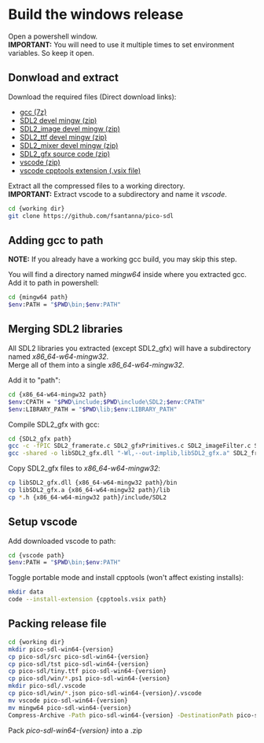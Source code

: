 # Build the windows release

Open a powershell window.  
**IMPORTANT:** You will need to use it multiple times to set environment variables. So keep it open.

## Donwload and extract

Download the required files (Direct download links):
* [gcc (7z)](https://github.com/niXman/mingw-builds-binaries/releases/download/14.2.0-rt_v12-rev2/x86_64-14.2.0-release-win32-seh-ucrt-rt_v12-rev2.7z)
* [SDL2 devel mingw (zip)](https://github.com/libsdl-org/SDL/releases/download/release-2.32.2/SDL2-devel-2.32.2-mingw.zip)
* [SDL2_image devel mingw (zip)](https://github.com/libsdl-org/SDL_image/releases/download/release-2.8.8/SDL2_image-devel-2.8.8-mingw.zip)
* [SDL2_ttf devel mingw (zip)](https://github.com/libsdl-org/SDL_ttf/releases/download/release-2.24.0/SDL2_ttf-devel-2.24.0-mingw.zip)
* [SDL2_mixer devel mingw (zip)](https://github.com/libsdl-org/SDL_mixer/releases/download/release-2.8.1/SDL2_mixer-devel-2.8.1-mingw.zip)
* [SDL2_gfx source code (zip)](https://sourceforge.net/projects/sdl2gfx/files/latest/download)
* [vscode (zip)](https://code.visualstudio.com/sha/download?build=stable&os=win32-x64-archive)
* [vscode cpptools extension (.vsix file)](https://github.com/microsoft/vscode-cpptools/releases/download/v1.23.6/cpptools-windows-x64.vsix)

Extract all the compressed files to a working directory.  
**IMPORTANT:** Extract vscode to a subdirectory and name it *vscode*.

```sh
cd {working dir}
git clone https://github.com/fsantanna/pico-sdl
```

## Adding gcc to path

**NOTE:** If you already have a working gcc build, you may skip this step.

You will find a directory named *mingw64* inside where you extracted gcc.  
Add it to path in powershell:
```sh
cd {mingw64 path}
$env:PATH = "$PWD\bin;$env:PATH"
```

## Merging SDL2 libraries

All SDL2 libraries you extracted (except SDL2_gfx) will have a subdirectory named *x86_64-w64-mingw32*.  
Merge all of them into a single *x86_64-w64-mingw32*.

Add it to "path":
```sh
cd {x86_64-w64-mingw32 path}
$env:CPATH = "$PWD\include;$PWD\include\SDL2;$env:CPATH"
$env:LIBRARY_PATH = "$PWD\lib;$env:LIBRARY_PATH"
```

Compile SDL2_gfx with gcc:
```sh
cd {SDL2_gfx path}
gcc -c -fPIC SDL2_framerate.c SDL2_gfxPrimitives.c SDL2_imageFilter.c SDL2_rotozoom.c
gcc -shared -o libSDL2_gfx.dll "-Wl,--out-implib,libSDL2_gfx.a" SDL2_framerate.o SDL2_gfxPrimitives.o SDL2_imageFilter.o SDL2_rotozoom.o -lSDL2
```

Copy SDL2_gfx files to *x86_64-w64-mingw32*:
```sh
cp libSDL2_gfx.dll {x86_64-w64-mingw32 path}/bin
cp libSDL2_gfx.a {x86_64-w64-mingw32 path}/lib
cp *.h {x86_64-w64-mingw32 path}/include/SDL2
```

## Setup vscode

Add downloaded vscode to path:
```sh
cd {vscode path}
$env:PATH = "$PWD\bin;$env:PATH"
```

Toggle portable mode and install cpptools (won't affect existing installs):

```sh
mkdir data
code --install-extension {cpptools.vsix path}
```

## Packing release file

```sh
cd {working dir}
mkdir pico-sdl-win64-{version}
cp pico-sdl/src pico-sdl-win64-{version}
cp pico-sdl/tst pico-sdl-win64-{version}
cp pico-sdl/tiny.ttf pico-sdl-win64-{version}
cp pico-sdl/win/*.ps1 pico-sdl-win64-{version}
mkdir pico-sdl/.vscode
cp pico-sdl/win/*.json pico-sdl-win64-{version}/.vscode
mv vscode pico-sdl-win64-{version}
mv mingw64 pico-sdl-win64-{version}
Compress-Archive -Path pico-sdl-win64-{version} -DestinationPath pico-sdl-win64-{version}.zip
```

Pack *pico-sdl-win64-{version}* into a .zip
